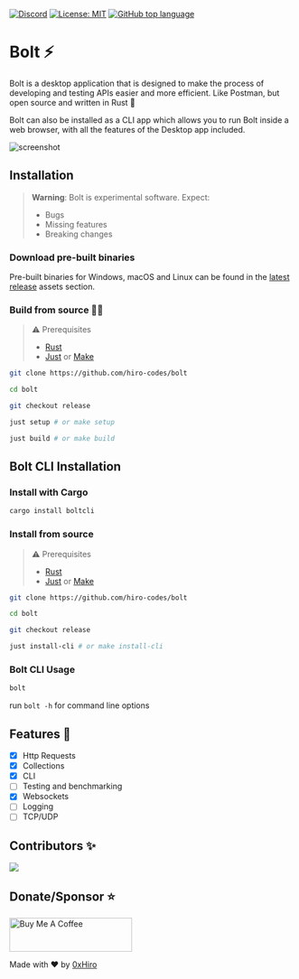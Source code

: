 [![Discord](https://img.shields.io/discord/1018936651612967043)](https://discord.gg/yMEKS2hk)
[![License: MIT](https://img.shields.io/badge/License-MIT-yellow.svg)](https://opensource.org/licenses/MIT)
[![GitHub top language](https://img.shields.io/github/languages/top/hiro-codes/bolt)](https://github.com/hiro-codes/bolt/search?l=rust)

# Bolt ⚡
Bolt is a desktop application that is designed to make the process of developing and testing APIs easier and more efficient. Like Postman, but open source and written in Rust 🦀

Bolt can also be installed as a CLI app which allows you to run Bolt inside a web browser, with all the features of the Desktop app included.


![screenshot](https://github.com/hiro-codes/bolt/blob/master/screenshot.png?raw=true)

## Installation

> **Warning**: Bolt is experimental software. Expect:
> * Bugs
> * Missing features
> * Breaking changes

### Download pre-built binaries

Pre-built binaries for Windows, macOS and Linux can be found in the [latest release](https://github.com/hiro-codes/bolt/releases/latest) assets section.

### Build from source 👩‍💻

> ⚠️ Prerequisites
> 
> * [Rust](https://www.rust-lang.org/tools/install)
> * [Just](https://github.com/casey/just) or [Make](https://www.gnu.org/software/make/#download)


```bash
git clone https://github.com/hiro-codes/bolt
```

```bash
cd bolt
```

```bash
git checkout release
```

```bash
just setup # or make setup
```

```bash
just build # or make build
```


## Bolt CLI Installation

### Install with Cargo

```bash
cargo install boltcli
```

### Install from source

> ⚠️ Prerequisites
> 
> * [Rust](https://www.rust-lang.org/tools/install)
> * [Just](https://github.com/casey/just) or [Make](https://www.gnu.org/software/make/#download)

```bash
git clone https://github.com/hiro-codes/bolt
```

```bash
cd bolt
```

```bash
git checkout release
```

```bash
just install-cli # or make install-cli
```

### Bolt CLI Usage

```bash
bolt
```

run `bolt -h` for command line options


## Features 🚧
 * [x] Http Requests
 * [x] Collections
 * [x] CLI
 * [ ] Testing and benchmarking
 * [x] Websockets
 * [ ] Logging
 * [ ] TCP/UDP

## Contributors ✨

<a href="https://github.com/hiro-codes/bolt/graphs/contributors">
  <img src="https://contrib.rocks/image?repo=hiro-codes/bolt" />
</a>

## Donate/Sponsor ⭐
<a href="https://www.buymeacoffee.com/0xhiro" target="_blank"><img src="https://cdn.buymeacoffee.com/buttons/v2/default-white.png" alt="Buy Me A Coffee" style="height: 60px !important;width: 217px !important;" ></a>

Made with ❤️  by [0xHiro](https://twitter.com/hiro_codes) 
